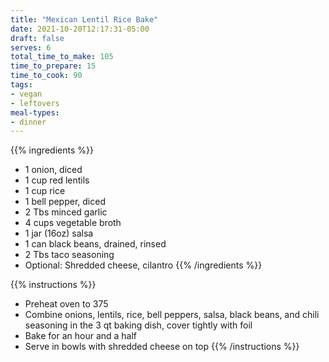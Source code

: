 ```yaml
---
title: "Mexican Lentil Rice Bake"
date: 2021-10-20T12:17:31-05:00
draft: false
serves: 6
total_time_to_make: 105
time_to_prepare: 15
time_to_cook: 90
tags:
- vegan
- leftovers
meal-types:
- dinner
---
```


{{% ingredients %}}
- 1 onion, diced
- 1 cup red lentils
- 1 cup rice
- 1 bell pepper, diced
- 2 Tbs minced garlic
- 4 cups vegetable broth
- 1 jar (16oz) salsa
- 1 can black beans, drained, rinsed
- 2 Tbs taco seasoning
- Optional: Shredded cheese, cilantro
{{% /ingredients %}}

{{% instructions %}}
- Preheat oven to 375
- Combine onions, lentils, rice, bell peppers, salsa, black beans, and chili seasoning in the 3 qt baking dish, cover tightly with foil
- Bake for an hour and a half
- Serve in bowls with shredded cheese on top
{{% /instructions %}}
